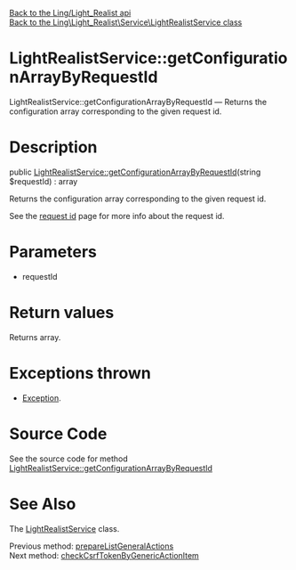 [Back to the Ling/Light_Realist api](https://github.com/lingtalfi/Light_Realist/blob/master/doc/api/Ling/Light_Realist.md)<br>
[Back to the Ling\Light_Realist\Service\LightRealistService class](https://github.com/lingtalfi/Light_Realist/blob/master/doc/api/Ling/Light_Realist/Service/LightRealistService.md)


LightRealistService::getConfigurationArrayByRequestId
================



LightRealistService::getConfigurationArrayByRequestId — Returns the configuration array corresponding to the given request id.




Description
================


public [LightRealistService::getConfigurationArrayByRequestId](https://github.com/lingtalfi/Light_Realist/blob/master/doc/api/Ling/Light_Realist/Service/LightRealistService/getConfigurationArrayByRequestId.md)(string $requestId) : array




Returns the configuration array corresponding to the given request id.

See the [request id](https://github.com/lingtalfi/Light_Realist/blob/master/doc/pages/request-id.md) page for more info about the request id.




Parameters
================


- requestId

    


Return values
================

Returns array.


Exceptions thrown
================

- [Exception](http://php.net/manual/en/class.exception.php).&nbsp;







Source Code
===========
See the source code for method [LightRealistService::getConfigurationArrayByRequestId](https://github.com/lingtalfi/Light_Realist/blob/master/Service/LightRealistService.php#L630-L708)


See Also
================

The [LightRealistService](https://github.com/lingtalfi/Light_Realist/blob/master/doc/api/Ling/Light_Realist/Service/LightRealistService.md) class.

Previous method: [prepareListGeneralActions](https://github.com/lingtalfi/Light_Realist/blob/master/doc/api/Ling/Light_Realist/Service/LightRealistService/prepareListGeneralActions.md)<br>Next method: [checkCsrfTokenByGenericActionItem](https://github.com/lingtalfi/Light_Realist/blob/master/doc/api/Ling/Light_Realist/Service/LightRealistService/checkCsrfTokenByGenericActionItem.md)<br>


